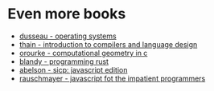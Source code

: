 # Even more books

- [dusseau - operating systems](https://www.amazon.it/Operating-Systems-Three-Easy-Pieces/dp/198508659X/ref=pd_sim_sccl_2_18/257-3293474-5818620?pd_rd_w=ZJpmz&pf_rd_p=0a8fd29c-6c57-4a75-a733-6fbd6f4ebb63&pf_rd_r=W0R27XX5JSW2X78WAYWM&pd_rd_r=c337581a-7068-422c-8baf-4bd2698afbc6&pd_rd_wg=8TO0O&pd_rd_i=198508659X&psc=1)
- [thain - introduction to compilers and language design](https://www.amazon.it/Introduction-Compilers-Language-Design-Second/dp/B08BFWKRJH/ref=pd_bxgy_img_1/262-3710502-5555805?pd_rd_w=oXgBz&pf_rd_p=33067109-a506-4980-8821-e43563e26fd9&pf_rd_r=MWHNTM90CVDJFE86XKWG&pd_rd_r=dd4f59c4-05d7-4b60-aec0-cf53a4ab996e&pd_rd_wg=DuMWl&pd_rd_i=B08BFWKRJH&psc=1)
- [orourke - computational geometry in c](https://www.amazon.it/Computational-Geometry-C-Joseph-ORourke/dp/0521649765/ref=sr_1_2?__mk_it_IT=%C3%85M%C3%85%C5%BD%C3%95%C3%91&crid=NJXAPRALDE3Z&keywords=computational+geometry&qid=1641080420&sprefix=computational+geometry%2Caps%2C110&sr=8-2)
- [blandy - programming rust](https://www.amazon.it/Programming-Rust-Fast-Systems-Development/dp/1492052590/ref=sr_1_3?__mk_it_IT=%C3%85M%C3%85%C5%BD%C3%95%C3%91&crid=2UJKTCIQ7PHF6&dchild=1&keywords=rust+language&qid=1619385258&s=books&sprefix=rust%2Cstripbooks%2C204&sr=1-3)
- [abelson - sicp: javascript edition](https://www.amazon.it/Structure-Interpretation-Computer-Programs-JavaScript/dp/0262543230/ref=sr_1_27?__mk_it_IT=%C3%85M%C3%85%C5%BD%C3%95%C3%91&crid=UVBLYKU0U1QN&keywords=javascript&qid=1645140835&sprefix=javascrip%2Caps%2C102&sr=8-27)
- [rauschmayer - javascript fot the impatient programmers](https://www.amazon.it/JavaScript-impatient-programmers-Axel-Rauschmayer/dp/1091210098/ref=sr_1_1?__mk_it_IT=%C3%85M%C3%85%C5%BD%C3%95%C3%91&crid=1P3XADBDYKSS7&keywords=JavaScript+for+impatient+programmers&qid=1649351086&sprefix=javascript+for+impatient+programmers%2Caps%2C168&sr=8-1)

<!-- - [sannella - introduction to computation: haskell, logi and automata](https://www.amazon.it/Introduction-Computation-Haskell-Logic-Automata/dp/3030769070/ref=sr_1_48?__mk_it_IT=%C3%85M%C3%85%C5%BD%C3%95%C3%91&crid=3186378MGZRA8&keywords=haskell&qid=1651425822&sprefix=haskell%2Caps%2C97&sr=8-48) -->
<!-- - [stone - algorithms for functional programming](https://www.amazon.it/Algorithms-Functional-Programming-David-Stone/dp/3662586096/ref=rvi_sccl_14/258-1197898-0621226?pd_rd_w=lXYZ8&pf_rd_p=034079e9-a9b3-4dde-baaf-9e398ee2f758&pf_rd_r=C80439BN15ZZAJAY177N&pd_rd_r=f72ce0fb-a304-4434-88c7-e0558e91ead5&pd_rd_wg=ZTDId&pd_rd_i=3662586096&psc=1) -->
<!-- - [murphy - probabilistic machine learning](https://www.amazon.it/Probabilistic-Machine-Learning-Kevin-Murphy/dp/0262046822/?_encoding=UTF8&pd_rd_w=pAtHs&content-id=amzn1.sym.eca5a169-db9c-4859-8139-a28a47602e5d&pf_rd_p=eca5a169-db9c-4859-8139-a28a47602e5d&pf_rd_r=YGVS5WMAXTV73XQ0P6HT&pd_rd_wg=GkaWV&pd_rd_r=2f8b06b5-b099-4e65-a3ea-92265de2186b&ref_=pd_gw_bmx_gp_339q0kcn) -->
